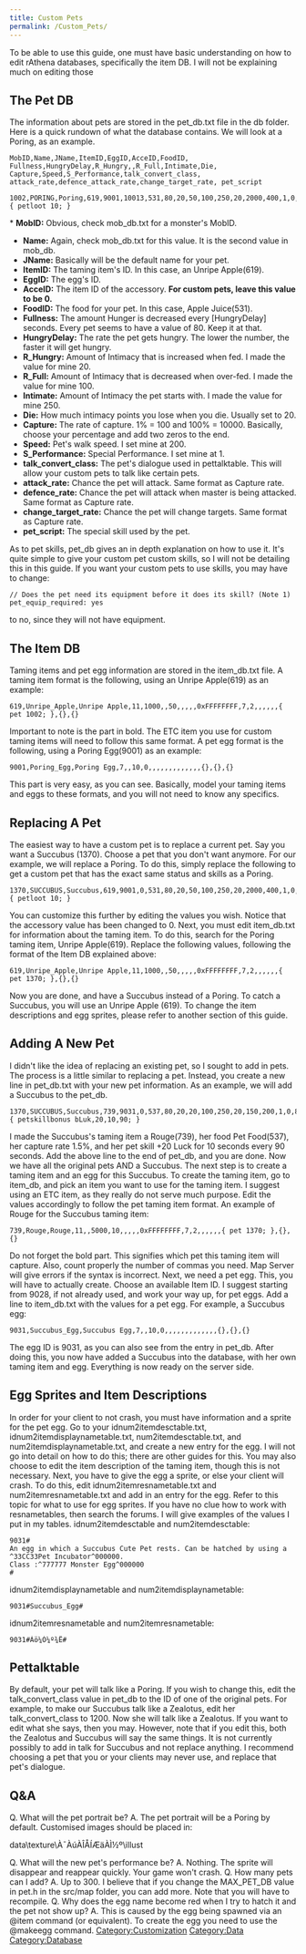 ```yaml
---
title: Custom Pets
permalink: /Custom_Pets/
---
```


To be able to use this guide, one must have basic understanding on how to edit rAthena databases, specifically the item DB. I will not be explaining much on editing those

The Pet DB
----------

The information about pets are stored in the pet_db.txt file in the db folder. Here is a quick rundown of what the database contains. We will look at a Poring, as an example.

    MobID,Name,JName,ItemID,EggID,AcceID,FoodID,
    Fullness,HungryDelay,R_Hungry,,R_Full,Intimate,Die,
    Capture,Speed,S_Performance,talk_convert_class,
    attack_rate,defence_attack_rate,change_target_rate, pet_script

    1002,PORING,Poring,619,9001,10013,531,80,20,50,100,250,20,2000,400,1,0,350,400,800,{ petloot 10; }

\* **MobID:** Obvious, check mob_db.txt for a monster's MobID.

-   **Name:** Again, check mob_db.txt for this value. It is the second value in mob_db.
-   **JName:** Basically will be the default name for your pet.
-   **ItemID:** The taming item's ID. In this case, an Unripe Apple(619).
-   **EggID:** The egg's ID.
-   **AcceID:** The item ID of the accessory. **For custom pets, leave this value to be 0.**
-   **FoodID:** The food for your pet. In this case, Apple Juice(531).
-   **Fullness:** The amount Hunger is decreased every \[HungryDelay\] seconds. Every pet seems to have a value of 80. Keep it at that.
-   **HungryDelay:** The rate the pet gets hungry. The lower the number, the faster it will get hungry.
-   **R_Hungry:** Amount of Intimacy that is increased when fed. I made the value for mine 20.
-   **R_Full:** Amount of Intimacy that is decreased when over-fed. I made the value for mine 100.
-   **Intimate:** Amount of Intimacy the pet starts with. I made the value for mine 250.
-   **Die:** How much intimacy points you lose when you die. Usually set to 20.
-   **Capture:** The rate of capture. 1% = 100 and 100% = 10000. Basically, choose your percentage and add two zeros to the end.
-   **Speed:** Pet's walk speed. I set mine at 200.
-   **S_Performance:** Special Performance. I set mine at 1.
-   **talk_convert_class:** The pet's dialogue used in pettalktable. This will allow your custom pets to talk like certain pets.
-   **attack_rate:** Chance the pet will attack. Same format as Capture rate.
-   **defence_rate:** Chance the pet will attack when master is being attacked. Same format as Capture rate.
-   **change_target_rate:** Chance the pet will change targets. Same format as Capture rate.
-   **pet_script:** The special skill used by the pet.

As to pet skills, pet_db gives an in depth explanation on how to use it. It's quite simple to give your custom pet custom skills, so I will not be detailing this in this guide. If you want your custom pets to use skills, you may have to change:

    // Does the pet need its equipment before it does its skill? (Note 1)
    pet_equip_required: yes

to no, since they will not have equipment.

The Item DB
-----------

Taming items and pet egg information are stored in the item_db.txt file. A taming item format is the following, using an Unripe Apple(619) as an example:

    619,Unripe_Apple,Unripe Apple,11,1000,,50,,,,,0xFFFFFFFF,7,2,,,,,,{ pet 1002; },{},{}

Important to note is the part in bold. The ETC item you use for custom taming items will need to follow this same format.
A pet egg format is the following, using a Poring Egg(9001) as an example:

    9001,Poring_Egg,Poring Egg,7,,10,0,,,,,,,,,,,,,{},{},{}

This part is very easy, as you can see.
Basically, model your taming items and eggs to these formats, and you will not need to know any specifics.

Replacing A Pet
---------------

The easiest way to have a custom pet is to replace a current pet. Say you want a Succubus (1370). Choose a pet that you don't want anymore. For our example, we will replace a Poring. To do this, simply replace the following to get a custom pet that has the exact same status and skills as a Poring.

    1370,SUCCUBUS,Succubus,619,9001,0,531,80,20,50,100,250,20,2000,400,1,0,350,400,800,{ petloot 10; }

You can customize this further by editing the values you wish. Notice that the accessory value has been changed to 0.
Next, you must edit item_db.txt for information about the taming item. To do this, search for the Poring taming item, Unripe Apple(619). Replace the following values, following the format of the Item DB explained above:

    619,Unripe_Apple,Unripe Apple,11,1000,,50,,,,,0xFFFFFFFF,7,2,,,,,,{ pet 1370; },{},{}

Now you are done, and have a Succubus instead of a Poring. To catch a Succubus, you will use an Unripe Apple (619). To change the item descriptions and egg sprites, please refer to another section of this guide.

Adding A New Pet
----------------

I didn't like the idea of replacing an existing pet, so I sought to add in pets. The process is a little similar to replacing a pet. Instead, you create a new line in pet_db.txt with your new pet information. As an example, we will add a Succubus to the pet_db.

    1370,SUCCUBUS,Succubus,739,9031,0,537,80,20,20,100,250,20,150,200,1,0,800,400,200,
    { petskillbonus bLuk,20,10,90; }

I made the Succubus's taming item a Rouge(739), her food Pet Food(537), her capture rate 1.5%, and her pet skill +20 Luck for 10 seconds every 90 seconds.
Add the above line to the end of pet_db, and you are done. Now we have all the original pets AND a Succubus.
The next step is to create a taming item and an egg for this Succubus. To create the taming item, go to item_db, and pick an item you want to use for the taming item. I suggest using an ETC item, as they really do not serve much purpose. Edit the values accordingly to follow the pet taming item format. An example of Rouge for the Succubus taming item:

    739,Rouge,Rouge,11,,5000,10,,,,,0xFFFFFFFF,7,2,,,,,,{ pet 1370; },{},{}

Do not forget the bold part. This signifies which pet this taming item will capture. Also, count properly the number of commas you need. Map Server will give errors if the syntax is incorrect.
Next, we need a pet egg. This, you will have to actually create. Choose an available Item ID. I suggest starting from 9028, if not already used, and work your way up, for pet eggs. Add a line to item_db.txt with the values for a pet egg. For example, a Succubus egg:

    9031,Succubus_Egg,Succubus Egg,7,,10,0,,,,,,,,,,,,,{},{},{}

The egg ID is 9031, as you can also see from the entry in pet_db.
After doing this, you now have added a Succubus into the database, with her own taming item and egg. Everything is now ready on the server side.

Egg Sprites and Item Descriptions
---------------------------------

In order for your client to not crash, you must have information and a sprite for the pet egg. Go to your idnum2itemdesctable.txt, idnum2itemdisplaynametable.txt, num2itemdesctable.txt, and num2itemdisplaynametable.txt, and create a new entry for the egg. I will not go into detail on how to do this; there are other guides for this. You may also choose to edit the item description of the taming item, though this is not necessary.
Next, you have to give the egg a sprite, or else your client will crash. To do this, edit idnum2itemresnametable.txt and num2itemresnametable.txt and add in an entry for the egg. Refer to this topic for what to use for egg sprites. If you have no clue how to work with resnametables, then search the forums.
I will give examples of the values I put in my tables.
idnum2itemdesctable and num2itemdesctable:

    9031#
    An egg in which a Succubus Cute Pet rests. Can be hatched by using a ^33CC33Pet Incubator^000000.
    Class :^777777 Monster Egg^000000
    #

idnum2itemdisplaynametable and num2itemdisplaynametable:

    9031#Succubus_Egg#

idnum2itemresnametable and num2itemresnametable:

    9031#Áö¼Ó¼º¾Ë#

Pettalktable
------------

By default, your pet will talk like a Poring. If you wish to change this, edit the talk_convert_class value in pet_db to the ID of one of the original pets. For example, to make our Succubus talk like a Zealotus, edit her talk_convert_class to 1200. Now she will talk like a Zealotus.
If you want to edit what she says, then you may. However, note that if you edit this, both the Zealotus and Succubus will say the same things. It is not currently possibly to add in talk for Succubus and not replace anything. I recommend choosing a pet that you or your clients may never use, and replace that pet's dialogue.

Q&A
---

Q. What will the pet portrait be?
A. The pet portrait will be a Poring by default. Customised images should be placed in:


data\\texture\\À¯ÀúÀÎÅÍÆäÀÌ½º\\illust

Q. What will the new pet's performance be?
A. Nothing. The sprite will disappear and reappear quickly. Your game won't crash.
Q. How many pets can I add?
A. Up to 300. I believe that if you change the MAX_PET_DB value in pet.h in the src/map folder, you can add more. Note that you will have to recompile.
Q. Why does the egg name become red when I try to hatch it and the pet not show up?
A. This is caused by the egg being spawned via an @item command (or equivalent). To create the egg you need to use the @makeegg command.
[Category:Customization](Category:Customization) [Category:Data](/Category:Data "wikilink") [Category:Database](/Category:Database "wikilink")